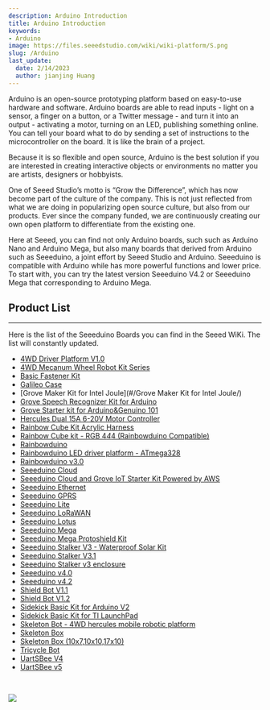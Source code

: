 ```yaml
---
description: Arduino Introduction
title: Arduino Introduction
keywords:
- Arduino
image: https://files.seeedstudio.com/wiki/wiki-platform/S.png
slug: /Arduino
last_update:
  date: 2/14/2023
  author: jianjing Huang
---
```

<!-- ---
name: Arduino Introduction
nointro:
--- -->

Arduino is an open-source prototyping platform based on easy-to-use hardware and software. Arduino boards are able to read inputs - light on a sensor, a finger on a button, or a Twitter message - and turn it into an output - activating a motor, turning on an LED, publishing something online. You can tell your board what to do by sending a set of instructions to the microcontroller on the board. It is like the brain of a project.

Because it is so flexible and open source, Arduino is the best solution if you are interested in creating interactive objects or environments no matter you are artists, designers or hobbyists.

One of Seeed Studio’s motto is “Grow the Difference”, which has now become part of the culture of the company. This is not just reflected from what we are doing in popularizing open source culture, but also from our products. Ever since the company funded, we are continuously creating our own open platform to differentiate from the existing one.

Here at  Seeed, you can find not only Arduino boards, such such as Arduino Nano and Arduino Mega, but also many boards that derived from Arduino such as Seeeduino, a joint effort by Seeed Studio and Arduino. Seeeduino is compatible with Arduino while has more powerful functions and lower price. To start with, you can try the latest version Seeeduino V4.2 or Seeeduino Mega that corresponding to Arduino Mega.

## Product List

---

Here is the list of the Seeeduino Boards you can find in the Seeed WiKi. The list will constantly updated.

- [4WD Driver Platform V1.0](https://wiki.seeedstudio.com/4WD_Driver_Platform_V1.0/)
- [4WD Mecanum Wheel Robot Kit Series](https://wiki.seeedstudio.com/4WD_Mecanum_Wheel_Robot_Kit_Series/)
- [Basic Fastener Kit](https://wiki.seeedstudio.com/Basic_Fastener_Kit/)
- [Galileo Case](https://wiki.seeedstudio.com/Galileo_Case/)
- [Grove Maker Kit for Intel Joule](#/Grove Maker Kit for Intel Joule/)
- [Grove Speech Recognizer Kit for Arduino](https://wiki.seeedstudio.com/Grove_Speech_Recognizer_Kit_for_Arduino/)
- [Grove Starter kit for Arduino&amp;Genuino 101](https://wiki.seeedstudio.com/Grove_Starter_kit_for_Arduino_101/)
- [Hercules Dual 15A 6-20V Motor Controller](https://wiki.seeedstudio.com/Hercules_Dual_15A_6-20V_Motor_Controller/)
- [Rainbow Cube Kit Acrylic Harness](https://wiki.seeedstudio.com/Rainbow_Cube_Kit_Acrylic_Harness/)
- [Rainbow Cube kit - RGB 4*4*4 (Rainbowduino Compatible)](https://wiki.seeedstudio.com/Rainbow_Cube_kit_RGB_4_4_4_Rainbowduino_Compatible/)
- [Rainbowduino](https://wiki.seeedstudio.com/Rainbowduino/)
- [Rainbowduino LED driver platform - ATmega328](https://wiki.seeedstudio.com/Rainbowduino_LED_driver_platform-ATmega328/)
- [Rainbowduino v3.0](https://wiki.seeedstudio.com/Rainbowduino_v3.0/)
- [Seeeduino Cloud](https://wiki.seeedstudio.com/Seeeduino_Cloud/)
- [Seeeduino Cloud and Grove IoT Starter Kit Powered by AWS](https://wiki.seeedstudio.com/Seeeduino_Cloud_and_Grove_IoT_Starter_Kit_Powered_by_AWS/)
- [Seeeduino Ethernet](https://wiki.seeedstudio.com/Seeeduino_Ethernet/)
- [Seeeduino GPRS](https://wiki.seeedstudio.com/Seeeduino_GPRS/)
- [Seeeduino Lite](https://wiki.seeedstudio.com/Seeeduino_Lite/)
- [Seeeduino LoRaWAN](https://wiki.seeedstudio.com/Seeeduino_LoRAWAN/)
- [Seeeduino Lotus](https://wiki.seeedstudio.com/Seeeduino_Lotus/)
- [Seeeduino Mega](https://wiki.seeedstudio.com/Seeeduino_Mega/)
- [Seeeduino Mega Protoshield Kit](https://wiki.seeedstudio.com/Seeeduino_Mega_Protoshield_Kit/)
- [Seeeduino Stalker V3 - Waterproof Solar Kit](https://wiki.seeedstudio.com/Seeeduino_Stalker_V3-Waterproof_Solar_Kit/)
- [Seeeduino Stalker V3.1](https://wiki.seeedstudio.com/Seeeduino_Stalker_V3.1/)
- [Seeeduino Stalker v3 enclosure](https://wiki.seeedstudio.com/Seeeduino_Stalker_v3_enclosure/)
- [Seeeduino v4.0‏‎](https://wiki.seeedstudio.com/Seeeduino_v4.0/)
- [Seeeduino v4.2](https://wiki.seeedstudio.com/Seeeduino_v4.2/)
- [Shield Bot V1.1](https://wiki.seeedstudio.com/Shield_Bot_V1.1/)
- [Shield Bot V1.2](https://wiki.seeedstudio.com/Shield_Bot_V1.2/)
- [Sidekick Basic Kit for Arduino V2](https://wiki.seeedstudio.com/Sidekick_Basic_Kit_for_Arduino_V2/)
- [Sidekick Basic Kit for TI LaunchPad](https://wiki.seeedstudio.com/Sidekick_Basic_Kit_for_TI_LaunchPad/)
- [Skeleton Bot - 4WD hercules mobile robotic platform](https://wiki.seeedstudio.com/Skeleton_Bot-4WD_hercules_mobile_robotic_platform/)
- [Skeleton Box](https://wiki.seeedstudio.com/Skeleton_Box/)
- [Skeleton Box (10x7,10x10,17x10)](https://wiki.seeedstudio.com/Skeleton_Box_10x7_10x10_17x10/)
- [Tricycle Bot](https://wiki.seeedstudio.com/Tricycle_Bot/)
- [UartSBee V4](https://wiki.seeedstudio.com/UartSBee_V4/)
- [UartSBee v5](https://wiki.seeedstudio.com/UartSBee_v5/)

<div>
  <br /><p style={{textAlign: 'center'}}><a href="https://www.seeedstudio.com/act-4.html?utm_source=wiki&utm_medium=wikibanner&utm_campaign=newproducts" target="_blank"><img src="https://files.seeedstudio.com/wiki/Wiki_Banner/new_product.jpg" /></a></p>
</div>
